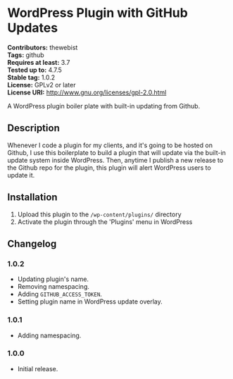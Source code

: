 # WordPress Plugin with GitHub Updates #
**Contributors:** thewebist  
**Tags:** github  
**Requires at least:** 3.7  
**Tested up to:** 4.7.5  
**Stable tag:** 1.0.2  
**License:** GPLv2 or later  
**License URI:** http://www.gnu.org/licenses/gpl-2.0.html  

A WordPress plugin boiler plate with built-in updating from Github.

## Description ##

Whenever I code a plugin for my clients, and it's going to be hosted on Github, I use this boilerplate to build a plugin that will update via the built-in update system inside WordPress. Then, anytime I publish a new release to the Github repo for the plugin, this plugin will alert WordPress users to update it.

## Installation ##

1. Upload this plugin to the `/wp-content/plugins/` directory
2. Activate the plugin through the 'Plugins' menu in WordPress

## Changelog ##

### 1.0.2 ###
* Updating plugin's name.
* Removing namespacing.
* Adding `GITHUB_ACCESS_TOKEN`.
* Setting plugin name in WordPress update overlay.

### 1.0.1 ###
* Adding namespacing.

### 1.0.0 ###
* Initial release.
